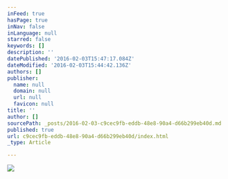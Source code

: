 ```yaml
---
inFeed: true
hasPage: true
inNav: false
inLanguage: null
starred: false
keywords: []
description: ''
datePublished: '2016-02-03T15:47:17.084Z'
dateModified: '2016-02-03T15:44:42.136Z'
authors: []
publisher:
  name: null
  domain: null
  url: null
  favicon: null
title: ''
author: []
sourcePath: _posts/2016-02-03-c9cec9fb-eddb-48e8-90a4-d66b299eb40d.md
published: true
url: c9cec9fb-eddb-48e8-90a4-d66b299eb40d/index.html
_type: Article

---
```

![](https://the-grid-user-content.s3-us-west-2.amazonaws.com/16697277-db80-49cd-b183-848bba036ffd.jpg)